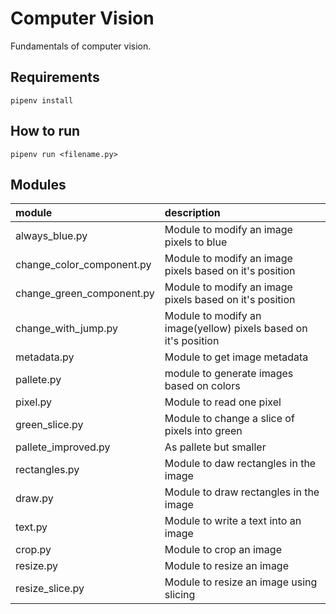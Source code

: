 # Computer Vision

Fundamentals of computer vision.

## Requirements

`pipenv install`

## How to run

`pipenv run <filename.py>`

## Modules

|module|description|
|:----|:----------|
| always_blue.py |  Module to modify an image pixels to blue |
| change_color_component.py |  Module to modify an image pixels based on it's position |
| change_green_component.py |  Module to modify an image pixels based on it's position |
| change_with_jump.py |  Module to modify an image(yellow) pixels based on it's position |
| metadata.py |  Module to get image metadata |
| pallete.py |  module to generate images based on colors |
| pixel.py |  Module to read one pixel |
| green_slice.py | Module to change a slice of pixels into green |
| pallete_improved.py | As pallete but smaller |
| rectangles.py | Module to daw rectangles in the image |
| draw.py | Module to draw rectangles in the image |
| text.py | Module to write a text into an image |
| crop.py | Module to crop an image |
| resize.py | Module to resize an image |
| resize_slice.py | Module to resize an image using slicing |

